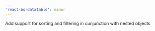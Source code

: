 ```yaml
---
'react-bs-datatable': minor
---
```


Add support for sorting and filtering in cunjunction with nested objects
